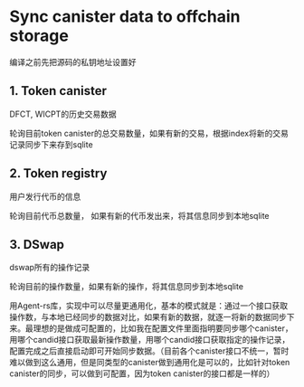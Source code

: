 # Sync canister data to offchain storage

编译之前先把源码的私钥地址设置好

## 1. Token canister

DFCT, WICPT的历史交易数据

轮询目前token canister的总交易数量，如果有新的交易，根据index将新的交易记录同步下来存到sqlite



## 2. Token registry

用户发行代币的信息

轮询目前代币总数量， 如果有新的代币发出来，将其信息同步到本地sqlite



## 3. DSwap

dswap所有的操作记录

轮询目前的操作数量，如果有新的操作，将其信息同步到本地sqlite



用Agent-rs库，实现中可以尽量更通用化，基本的模式就是：通过一个接口获取操作数，与本地已经同步的数据对比，如果有新的数据，就逐一将新的数据同步下来。最理想的是做成可配置的，比如我在配置文件里面指明要同步哪个canister，用哪个candid接口获取最新操作数量，用哪个candid接口获取指定的操作记录，配置完成之后直接启动即可开始同步数据。（目前各个canister接口不统一，暂时难以做到这么通用，但是同类型的canister做到通用化是可以的，比如针对token canister的同步，可以做到可配置，因为token canister的接口都是一样的）